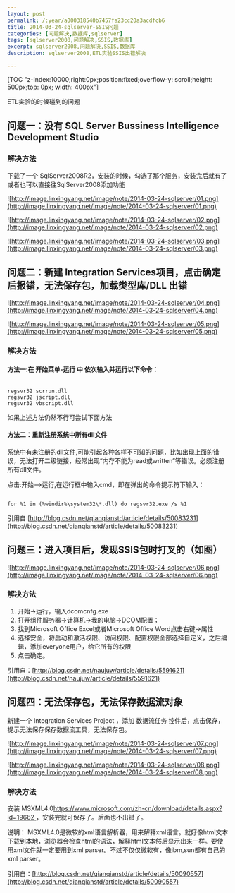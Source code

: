 ```yaml
---
layout: post
permalink: /:year/a000318540b7457fa23cc20a3acdfcb6
title: 2014-03-24-sqlserver-SSIS问题
categories: [问题解决,数据库,sqlserver]
tags: [sqlserver2008,问题解决,SSIS,数据库]
excerpt: sqlserver2008,问题解决,SSIS,数据库
description: sqlserver2008,ETL实验SSIS出错解决

---
```


[TOC "z-index:10000;right:0px;position:fixed;overflow-y: scroll;height: 500px;top: 0px; width: 400px"]


ETL实验的时候碰到的问题

## 问题一：没有 SQL Server Bussiness Intelligence Development Studio ##

### 解决方法 ###

下载了一个  SqlServer2008R2，安装的时候，勾选了那个服务，安装完后就有了
或者也可以直接往SqlServer2008添加功能

![http://image.linxingyang.net/image/note/2014-03-24-sqlserver/01.png](http://image.linxingyang.net/image/note/2014-03-24-sqlserver/01.png)

![http://image.linxingyang.net/image/note/2014-03-24-sqlserver/02.png](http://image.linxingyang.net/image/note/2014-03-24-sqlserver/02.png)

![http://image.linxingyang.net/image/note/2014-03-24-sqlserver/03.png](http://image.linxingyang.net/image/note/2014-03-24-sqlserver/03.png)

## 问题二：新建 Integration Services项目，点击确定后报错，无法保存包，加载类型库/DLL 出错 ##

![http://image.linxingyang.net/image/note/2014-03-24-sqlserver/04.png](http://image.linxingyang.net/image/note/2014-03-24-sqlserver/04.png)

![http://image.linxingyang.net/image/note/2014-03-24-sqlserver/05.png](http://image.linxingyang.net/image/note/2014-03-24-sqlserver/05.png)

### 解决方法 ###

#### 方法一:在 开始菜单-运行 中 依次输入并运行以下命令： ####

```

regsvr32 scrrun.dll  
regsvr32 jscript.dll 
regsvr32 vbscript.dll

```
 
如果上述方法仍然不行可尝试下面方法 

#### 方法二：重新注册系统中所有dll文件  ####

系统中有未注册的dll文件,可能引起各种各样不可知的问题，比如出现上面的错误，无法打开二级链接，经常出现“内存不能为read或written”等错误。必须注册所有dll文件。 

点击:开始-->运行,在运行框中输入cmd，即在弹出的命令提示符下输入：

```

for %1 in (%windir%\system32\*.dll) do regsvr32.exe /s %1

```

引用自 [http://blog.csdn.net/qianqianstd/article/details/50083231](http://blog.csdn.net/qianqianstd/article/details/50083231)


## 问题三：进入项目后，发现SSIS包时打叉的（如图） ##

![http://image.linxingyang.net/image/note/2014-03-24-sqlserver/06.png](http://image.linxingyang.net/image/note/2014-03-24-sqlserver/06.png)

### 解决方法 ###

1. 开始->运行，输入dcomcnfg.exe
2. 打开组件服务器->计算机->我的电脑->DCOM配置；
3. 找到Microsoft Office Excel或者Microsoft Office Word点击右键->属性
4. 选择安全，将启动和激活权限、访问权限、配置权限全部选择自定义，之后编辑，添加everyone用户，给它所有的权限
5. 点击确定。

引用自：[http://blog.csdn.net/naujuw/article/details/5591621](http://blog.csdn.net/naujuw/article/details/5591621)


## 问题四：无法保存包，无法保存数据流对象 ##

新建一个 Integration Services Project ，添加  数据流任务  控件后，点击保存，提示无法保存保存数据流工具，无法保存包。

![http://image.linxingyang.net/image/note/2014-03-24-sqlserver/07.png](http://image.linxingyang.net/image/note/2014-03-24-sqlserver/07.png)

![http://image.linxingyang.net/image/note/2014-03-24-sqlserver/08.png](http://image.linxingyang.net/image/note/2014-03-24-sqlserver/08.png)

### 解决方法 ###

安装  MSXML4.0[https://www.microsoft.com/zh-cn/download/details.aspx?id=19662 ](https://www.microsoft.com/zh-cn/download/details.aspx?id=19662 )，安装完就可保存了。后面也不出错了。

说明：
MSXML4.0是微软的xml语言解析器，用来解释xml语言。就好像html文本下载到本地，浏览器会检查html的语法，解释html文本然后显示出来一样。要使用xml文件就一定要用到xml parser。不过不仅仅微软有，像ibm,sun都有自己的xml parser。

引用自：[http://blog.csdn.net/qianqianstd/article/details/50090557](http://blog.csdn.net/qianqianstd/article/details/50090557)




